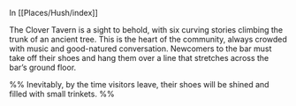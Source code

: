 In [[Places/Hush/index]] 

The Clover Tavern is a sight to behold, with six curving stories climbing the trunk of an ancient tree. This is the heart of the community, always crowded with music and good-natured conversation. Newcomers to the bar must take off their shoes and hang them over a line that stretches across the bar’s ground floor.

%% Inevitably, by the time visitors leave, their shoes will be shined and filled with small trinkets. %%